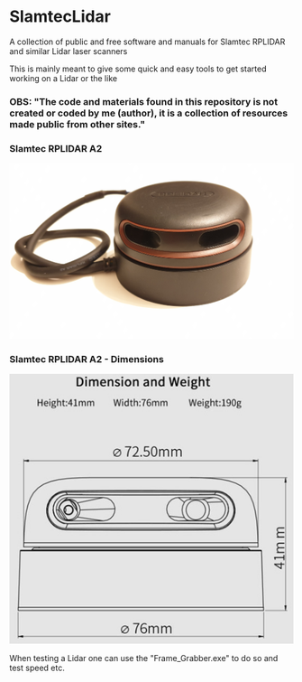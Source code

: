 # SlamtecLidar
A collection of public and free software and manuals for Slamtec RPLIDAR and similar Lidar laser scanners

This is mainly meant to give some quick and easy tools to get started working on a Lidar or the like

### OBS: "The code and materials found in this repository is not created or coded by me (author), it is a collection of resources made public from other sites."

### Slamtec RPLIDAR A2
![alt text](https://github.com/DanielVisgaard/SlamtecLidar/blob/main/Pictures/Lidar.jpg?raw=true)

### Slamtec RPLIDAR A2 - Dimensions
![alt_text](https://github.com/DanielVisgaard/SlamtecLidar/blob/main/Pictures/Lidar_dimensions.jpg?raw=true)

When testing a Lidar one can use the "Frame_Grabber.exe" to do so and test speed etc.
